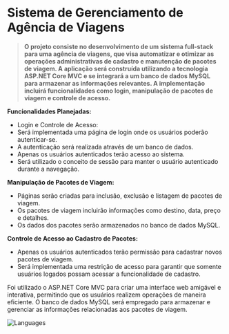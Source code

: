 # Sistema de Gerenciamento de Agência de Viagens

> **O projeto consiste no desenvolvimento de um sistema full-stack para uma agência de viagens, que visa automatizar e otimizar as operações administrativas de cadastro e manutenção de pacotes de viagem. A aplicação será construída utilizando a tecnologia ASP.NET Core MVC e se integrará a um banco de dados MySQL para armazenar as informações relevantes. A implementação incluirá funcionalidades como login, manipulação de pacotes de viagem e controle de acesso.**

**Funcionalidades Planejadas:**
- Login e Controle de Acesso:
- Será implementada uma página de login onde os usuários poderão autenticar-se.
- A autenticação será realizada através de um banco de dados.
- Apenas os usuários autenticados terão acesso ao sistema.
- Será utilizado o conceito de sessão para manter o usuário autenticado durante a navegação.

**Manipulação de Pacotes de Viagem:**
- Páginas serão criadas para inclusão, exclusão e listagem de pacotes de viagem.
- Os pacotes de viagem incluirão informações como destino, data, preço e detalhes.
- Os dados dos pacotes serão armazenados no banco de dados MySQL.

**Controle de Acesso ao Cadastro de Pacotes:**
- Apenas os usuários autenticados terão permissão para cadastrar novos pacotes de viagem.
- Será implementada uma restrição de acesso para garantir que somente usuários logados possam acessar a funcionalidade de cadastro.

Foi utilizado o ASP.NET Core MVC para criar uma interface web amigável e interativa, permitindo que os usuários realizem operações de maneira eficiente. O banco de dados MySQL será empregado para armazenar e gerenciar as informações relacionadas aos pacotes de viagem.


![Languages](https://github-readme-stats.vercel.app/api/top-langs/?username=wincklerhigher&repo=Travel_Manager)
